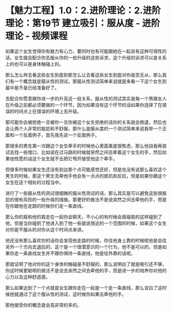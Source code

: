 # 【魅力工程】1.0：2.进阶理论：2.进阶理论：第19节 建立吸引：服从度 - 进阶理论 - 视频课程

如果这个女生觉得你有魅力有心力，要同时也有可能跟她在一起具有这种可得性的话，女生就会配合你去服从你的一些升级的这些诉求，这个升级的诉求可以是关系上的也可以是身体触碰上的。

那么怎么样去看这些女生到底到那怎么让去看这些女生到底对你是否无从，那么我们有一个概念就是服从性的测试，那服从性测试简单来说就是来看一下这个女生到最中是不是已经准备好了。

去配合你愿意跟你进一步的升高这一段关系，服从性的测试其实是每一个男跟女人在升级之前都必须要做的一个环节，因为如果没有这个环节的话如果你选择了在错误的时间点上在错误的环境上去升级。

那可能你会被拒绝一旦被你一旦你被这个女生拒绝的话你的关系就会倒退，然后也会让两个人非常的尴尬和不舒服，那什么是服从度的一个测试简单来说我举一个正面和一个反面例子，首先我先说一个反面例子。

那很多的男生第一次跟这个女生牵手的时候他心里面美底很焦虑，那么他自我再尝试去找一些借口，比如说在过马路的时候就突然之间去牵着这个女生的手，然后如果他性愿的话这个女生就不去把它甩开接受他这个牵手。

但很多时候如果女生还没有到达那个点可能感觉还好，但是也没有说那么喜欢这个男生的时候，那这个男生去牵他手他会有一点点的抵抗和反抗，但是如果你跟这个女生在这个相处的过程当中。

进行了一些服从性的测试很细微的服从性测试的话，那么其实是可以避免这些很尴尬的很有风险的一些升级的措施，那更好的做法不是说突然之间去牵他的手，而是在你跟他在走路的时候你们走一条直线。

那么你的肩和他的肩走在一起你会聊天，不小心的有时候会肩碰肩的这样碰到了他，但是当你碰到了他进入到了他一些就说很近的一个范围的时候，如果这个女生对你是不服从的对你从这个时间点来讲。

他还没有那么喜欢你的话你会发现他走路的时候，你往他身上靠的时候呢他是会往另外一个方向去退后的，这个是一个很潜意识的一个行为，他不是可以的，但是如果你走一条直线女生并不跟你保持一条直线，他是往外靠的话呢。

那就证明了他对你的这个身体的触碰是不舒服的，那么说明白了就是吸引还不够，你这时候更聪明的做法不是说去突然之间去牵他的手，而是进一步的培养你对他的心力以及这种舒适感。

那么如果达到了一个点就是女生跟你走在一起是一个走一条直线，那么说白了这时候他就通过了这个服从性的测试，这时候你如果去牵他的手。

那他接受你的概念是会高非常的多的。